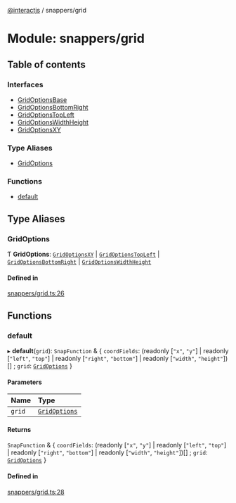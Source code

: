 [@interactjs](../README.md) / snappers/grid

# Module: snappers/grid

## Table of contents

### Interfaces

- [GridOptionsBase](../interfaces/snappers_grid.GridOptionsBase.md)
- [GridOptionsBottomRight](../interfaces/snappers_grid.GridOptionsBottomRight.md)
- [GridOptionsTopLeft](../interfaces/snappers_grid.GridOptionsTopLeft.md)
- [GridOptionsWidthHeight](../interfaces/snappers_grid.GridOptionsWidthHeight.md)
- [GridOptionsXY](../interfaces/snappers_grid.GridOptionsXY.md)

### Type Aliases

- [GridOptions](snappers_grid.md#gridoptions)

### Functions

- [default](snappers_grid.md#default)

## Type Aliases

### GridOptions

Ƭ **GridOptions**: [`GridOptionsXY`](../interfaces/snappers_grid.GridOptionsXY.md) \| [`GridOptionsTopLeft`](../interfaces/snappers_grid.GridOptionsTopLeft.md) \| [`GridOptionsBottomRight`](../interfaces/snappers_grid.GridOptionsBottomRight.md) \| [`GridOptionsWidthHeight`](../interfaces/snappers_grid.GridOptionsWidthHeight.md)

#### Defined in

[snappers/grid.ts:26](https://github.com/taye/interact.js/blob/f56f1fa2/packages/@interactjs/snappers/grid.ts#L26)

## Functions

### default

▸ **default**(`grid`): `SnapFunction` & \{ `coordFields`: (readonly [``"x"``, ``"y"``] \| readonly [``"left"``, ``"top"``] \| readonly [``"right"``, ``"bottom"``] \| readonly [``"width"``, ``"height"``])[] ; `grid`: [`GridOptions`](snappers_grid.md#gridoptions)  }

#### Parameters

| Name | Type |
| :------ | :------ |
| `grid` | [`GridOptions`](snappers_grid.md#gridoptions) |

#### Returns

`SnapFunction` & \{ `coordFields`: (readonly [``"x"``, ``"y"``] \| readonly [``"left"``, ``"top"``] \| readonly [``"right"``, ``"bottom"``] \| readonly [``"width"``, ``"height"``])[] ; `grid`: [`GridOptions`](snappers_grid.md#gridoptions)  }

#### Defined in

[snappers/grid.ts:28](https://github.com/taye/interact.js/blob/f56f1fa2/packages/@interactjs/snappers/grid.ts#L28)
